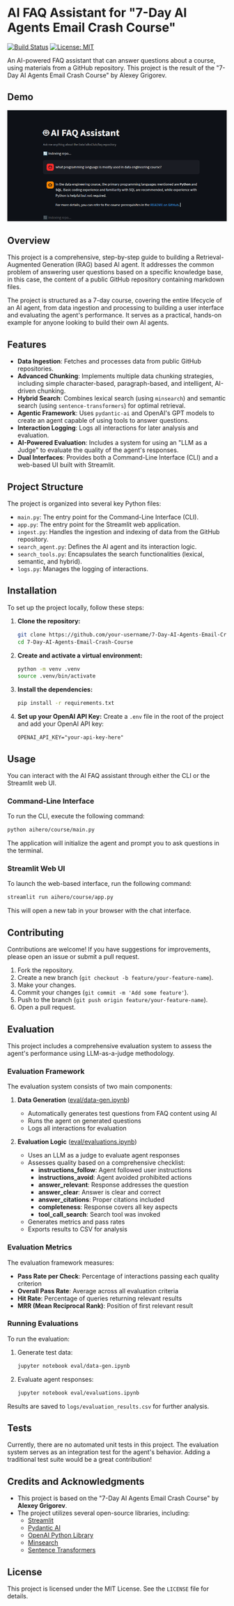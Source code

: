 # AI FAQ Assistant for "7-Day AI Agents Email Crash Course"

[![Build Status](https://img.shields.io/travis/com/your-username/your-repo.svg)](https://travis-ci.com/your-username/your-repo)
[![License: MIT](https://img.shields.io/badge/License-MIT-yellow.svg)](https://opensource.org/licenses/MIT)

An AI-powered FAQ assistant that can answer questions about a course, using materials from a GitHub repository. This project is the result of the "7-Day AI Agents Email Crash Course" by Alexey Grigorev.

## Demo

![Demo Screenshot](Demo%20Screenshort.png)

## Overview

This project is a comprehensive, step-by-step guide to building a Retrieval-Augmented Generation (RAG) based AI agent. It addresses the common problem of answering user questions based on a specific knowledge base, in this case, the content of a public GitHub repository containing markdown files.

The project is structured as a 7-day course, covering the entire lifecycle of an AI agent, from data ingestion and processing to building a user interface and evaluating the agent's performance. It serves as a practical, hands-on example for anyone looking to build their own AI agents.

## Features

*   **Data Ingestion**: Fetches and processes data from public GitHub repositories.
*   **Advanced Chunking**: Implements multiple data chunking strategies, including simple character-based, paragraph-based, and intelligent, AI-driven chunking.
*   **Hybrid Search**: Combines lexical search (using `minsearch`) and semantic search (using `sentence-transformers`) for optimal retrieval.
*   **Agentic Framework**: Uses `pydantic-ai` and OpenAI's GPT models to create an agent capable of using tools to answer questions.
*   **Interaction Logging**: Logs all interactions for later analysis and evaluation.
*   **AI-Powered Evaluation**: Includes a system for using an "LLM as a Judge" to evaluate the quality of the agent's responses.
*   **Dual Interfaces**: Provides both a Command-Line Interface (CLI) and a web-based UI built with Streamlit.

## Project Structure

The project is organized into several key Python files:

*   `main.py`: The entry point for the Command-Line Interface (CLI).
*   `app.py`: The entry point for the Streamlit web application.
*   `ingest.py`: Handles the ingestion and indexing of data from the GitHub repository.
*   `search_agent.py`: Defines the AI agent and its interaction logic.
*   `search_tools.py`: Encapsulates the search functionalities (lexical, semantic, and hybrid).
*   `logs.py`: Manages the logging of interactions.

## Installation

To set up the project locally, follow these steps:

1.  **Clone the repository:**
    ```bash
    git clone https://github.com/your-username/7-Day-AI-Agents-Email-Crash-Course.git
    cd 7-Day-AI-Agents-Email-Crash-Course
    ```

2.  **Create and activate a virtual environment:**
    ```bash
    python -m venv .venv
    source .venv/bin/activate
    ```

3.  **Install the dependencies:**
    ```bash
    pip install -r requirements.txt
    ```

4.  **Set up your OpenAI API Key:**
    Create a `.env` file in the root of the project and add your OpenAI API key:
    ```
    OPENAI_API_KEY="your-api-key-here"
    ```

## Usage

You can interact with the AI FAQ assistant through either the CLI or the Streamlit web UI.

### Command-Line Interface

To run the CLI, execute the following command:

```bash
python aihero/course/main.py
```

The application will initialize the agent and prompt you to ask questions in the terminal.

### Streamlit Web UI

To launch the web-based interface, run the following command:

```bash
streamlit run aihero/course/app.py
```

This will open a new tab in your browser with the chat interface.

## Contributing

Contributions are welcome! If you have suggestions for improvements, please open an issue or submit a pull request.

1.  Fork the repository.
2.  Create a new branch (`git checkout -b feature/your-feature-name`).
3.  Make your changes.
4.  Commit your changes (`git commit -m 'Add some feature'`).
5.  Push to the branch (`git push origin feature/your-feature-name`).
6.  Open a pull request.

## Evaluation

This project includes a comprehensive evaluation system to assess the agent's performance using LLM-as-a-judge methodology.

### Evaluation Framework

The evaluation system consists of two main components:

1.  **Data Generation** ([eval/data-gen.ipynb](eval/data-gen.ipynb))
    *   Automatically generates test questions from FAQ content using AI
    *   Runs the agent on generated questions
    *   Logs all interactions for evaluation

2.  **Evaluation Logic** ([eval/evaluations.ipynb](eval/evaluations.ipynb))
    *   Uses an LLM as a judge to evaluate agent responses
    *   Assesses quality based on a comprehensive checklist:
        *   **instructions_follow**: Agent followed user instructions
        *   **instructions_avoid**: Agent avoided prohibited actions
        *   **answer_relevant**: Response addresses the question
        *   **answer_clear**: Answer is clear and correct
        *   **answer_citations**: Proper citations included
        *   **completeness**: Response covers all key aspects
        *   **tool_call_search**: Search tool was invoked
    *   Generates metrics and pass rates
    *   Exports results to CSV for analysis

### Evaluation Metrics

The evaluation framework measures:

*   **Pass Rate per Check**: Percentage of interactions passing each quality criterion
*   **Overall Pass Rate**: Average across all evaluation criteria
*   **Hit Rate**: Percentage of queries returning relevant results
*   **MRR (Mean Reciprocal Rank)**: Position of first relevant result

### Running Evaluations

To run the evaluation:

1.  Generate test data:

    ```bash
    jupyter notebook eval/data-gen.ipynb
    ```

2.  Evaluate agent responses:

    ```bash
    jupyter notebook eval/evaluations.ipynb
    ```

Results are saved to `logs/evaluation_results.csv` for further analysis.

## Tests

Currently, there are no automated unit tests in this project. The evaluation system serves as an integration test for the agent's behavior. Adding a traditional test suite would be a great contribution!

## Credits and Acknowledgments

*   This project is based on the "7-Day AI Agents Email Crash Course" by **Alexey Grigorev**.
*   The project utilizes several open-source libraries, including:
    *   [Streamlit](https://streamlit.io/)
    *   [Pydantic AI](https://github.com/pydantic/pydantic-ai)
    *   [OpenAI Python Library](https://github.com/openai/openai-python)
    *   [Minsearch](https://github.com/alexeygrigorev/minsearch)
    *   [Sentence Transformers](https://www.sbert.net/)

## License

This project is licensed under the MIT License. See the `LICENSE` file for details.